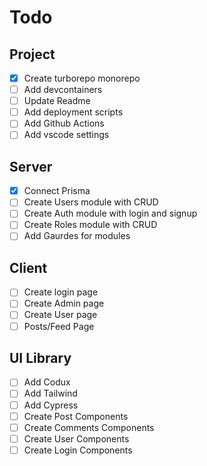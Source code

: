 # Todo

## Project
- [x] Create turborepo monorepo
- [ ] Add devcontainers
- [ ] Update Readme
- [ ] Add deployment scripts
- [ ] Add Github Actions
- [ ] Add vscode settings

## Server
- [x] Connect Prisma
- [ ] Create Users module with CRUD
- [ ] Create Auth module with login and signup 
- [ ] Create Roles module with CRUD
- [ ] Add Gaurdes for modules

## Client
- [ ] Create login page
- [ ] Create Admin page
- [ ] Create User page
- [ ] Posts/Feed Page

## UI Library
- [ ] Add Codux
- [ ] Add Tailwind
- [ ] Add Cypress
- [ ] Create Post Components
- [ ] Create Comments Components
- [ ] Create User Components
- [ ] Create Login Components
